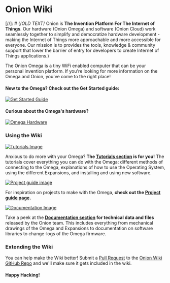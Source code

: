 # Onion Wiki

[//]: # (/*OLD TEXT*/ Onion is **The Invention Platform For The Internet of Things**. Our hardware (Onion Omega) and software (Onion Cloud) work seamlessly together to simplify and democratize hardware development - making the Internet of Things more approachable and more accessible for everyone. Our mission is to provides the tools, knowledge & community support that lower the barrier of entry for developers to create Internet of Things applications.)

The Onion Omega is a tiny WiFi enabled computer that can be your personal invention platform. If you're looking for more information on the Omega and Onion, you've come to the right place!


#### New to the Omega? Check out the Get Started guide:

[![Get Started Guide](http://i.imgur.com/vG9e4yX.jpg)](./Get-Started)


#### Curious about the Omega's hardware?
[![Omega Hardware](http://i.imgur.com/rZgiCQB.png)](./Documentation/Hardware/Omega-Hardware)




### Using the Wiki

[![Tutorials Image](http://i.imgur.com/hBaJAkO.png)](./Tutorials/Contents)

Anxious to do more with your Omega? **The [Tutorials section](./Tutorials/Contents) is for you!** The tutorials cover everything you can do with the Omega: different methods of connecting to the Omega, explanations of how to use the Operating System, using the different Expansions, and installing and using new software.


[![Project guide image](http://i.imgur.com/NuuzpPe.png)](./Documentation/Contents)

For inspiration on projects to make with the Omega, **check out the [Project guide page](./Documentation/Contents).** 



[![Documentation Image](http://i.imgur.com/Ro1V4ig.png)](./Documentation/Contents)

Take a peek at the **[Documentation section](./Documentation/Contents) for technical data and files** released by the Onion team. This includes everything from mechanical drawings of the Omega and Expansions to documentation on software libraries to change-logs of the Omega firmware.




### Extending the Wiki

You can help make the Wiki better! Submit a [Pull Request](https://help.github.com/articles/creating-a-pull-request/) to the [Onion Wiki GitHub Repo](https://github.com/OnionIoT/wiki) and we'll make sure it gets included in the wiki.



#### Happy Hacking!

